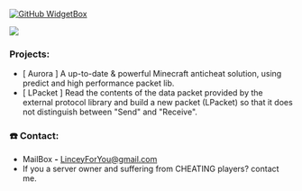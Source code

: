 [![GitHub WidgetBox](https://github-widgetbox.vercel.app/api/profile?username=L1ncey&data=followers,repositories,stars,commits&theme=viridescent)](https://github.com/Jurredr/github-widgetbox)

<p>
  <a href="https://github.com/DenverCoder1/readme-typing-svg"><img src="https://readme-typing-svg.herokuapp.com?&font=MV+Boli&color=aqua&size=32&lines=Welcome+to+Lincey's+GitHub+Profile!;I'm+Java+Software+Developer;I+mainly+code+for+Anticheats" /></a>
</p>

### Projects:
- [ Aurora ] A up-to-date & powerful Minecraft anticheat solution, using predict and high performance packet lib.
- [ LPacket ] Read the contents of the data packet provided by the external protocol library and build a new packet (LPacket) so that it does not distinguish between "Send" and "Receive".

### ☎️ Contact:
- MailBox **-**  LinceyForYou@gmail.com
- If you a server owner and suffering from CHEATING players? contact me.
                              
